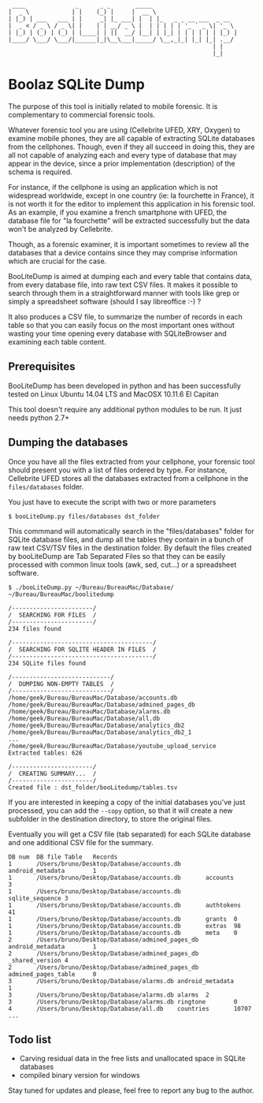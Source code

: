      ____              _      _ _       _____                        
    |  _ \            | |    (_) |     |  __ \                       
    | |_) | ___   ___ | |     _| |_ ___| |  | |_   _ _ __ ___  _ __  
    |  _ < / _ \ / _ \| |    | | __/ _ \ |  | | | | | '_ ` _ \| '_ \
    | |_) | (_) | (_) | |____| | ||  __/ |__| | |_| | | | | | | |_) |
    |____/ \___/ \___/|______|_|\__\___|_____/ \__,_|_| |_| |_| .__/
                                                              | |    
                                                              |_|    


Boolaz SQLite Dump
==================

The purpose of this tool is initially related to mobile forensic. It is complementary to commercial forensic tools.

Whatever forensic tool you are using (Cellebrite UFED, XRY, Oxygen) to examine mobile phones, they are all capable of extracting SQLite databases from the cellphones. Though, even if they all succeed in doing this, they are all not capable of analyzing each and every type of database that may appear in the device, since a prior implementation (description) of the schema is required.

For instance, if the cellphone is using an application which is not widespread worldwide, except in one country (ie: la fourchette in France), it is not worth it for the editor to implement this application in his forensic tool. As an example, if you examine a french smartphone with UFED, the database file for "la fourchette" will be extracted successfully but the data won't be analyzed by Cellebrite.

Though, as a forensic examiner, it is important sometimes to review all the databases that a device contains since they may comprise information which are crucial for the case.

BooLiteDump is aimed at dumping each and every table that contains data, from every database file, into raw text CSV files. It makes it possible to search through them in a straightforward manner with tools like grep or simply a spreadsheet software (should I say libreoffice :-) ?

It also produces a CSV file, to summarize the number of records in each table so that you can easily focus on the most important ones without wasting your time opening every database with SQLiteBrowser and examining each table content.

Prerequisites
------------

BooLiteDump has been developed in python and has been successfully tested on Linux Ubuntu 14.04 LTS and MacOSX 10.11.6 El Capitan

This tool doesn't require any additional python modules to be run. It just needs python 2.7+

Dumping the databases
---------------------

Once you have all the files extracted from your cellphone, your forensic tool should present you with a list of files ordered by type. For instance, Cellebrite UFED stores all the databases extracted from a cellphone in the ``files/databases`` folder.

You just have to execute the script with two or more parameters

    $ booLiteDump.py files/databases dst_folder

This commmand will automatically search in the "files/databases" folder for SQLite database files, and dump all the tables they contain in a bunch of raw text CSV/TSV files in the destination folder. By default the files created by booLiteDump are Tab Separated Files so that they can be easily processed with common linux tools (awk, sed, cut...) or a spreadsheet software.

    $ ./booLiteDump.py ~/Bureau/BureauMac/Database/ ~/Bureau/BureauMac/boolitedump

    /-----------------------/
    /  SEARCHING FOR FILES  /
    /-----------------------/
    234 files found

    /----------------------------------------/
    /  SEARCHING FOR SQLITE HEADER IN FILES  /
    /----------------------------------------/
    234 SQLite files found

    /----------------------------/
    /  DUMPING NON-EMPTY TABLES  /
    /----------------------------/
    /home/geek/Bureau/BureauMac/Database/accounts.db
    /home/geek/Bureau/BureauMac/Database/admined_pages_db
    /home/geek/Bureau/BureauMac/Database/alarms.db
    /home/geek/Bureau/BureauMac/Database/all.db
    /home/geek/Bureau/BureauMac/Database/analytics_db2
    /home/geek/Bureau/BureauMac/Database/analytics_db2_1
    ...
    /home/geek/Bureau/BureauMac/Database/youtube_upload_service
    Extracted tables: 626

    /-----------------------/
    /  CREATING SUMMARY...  /
    /-----------------------/
    Created file : dst_folder/booLitedump/tables.tsv

If you are interested in keeping a copy of the initial databases you've just processed, you can add the ``--copy`` option, so that it will create a new subfolder in the destination directory, to store the original files.

Eventually you will get a CSV file (tab separated) for each SQLite database and one additional CSV file for the summary.

    DB num  DB file Table   Records
    1       /Users/bruno/Desktop/Database/accounts.db       android_metadata        1
    1       /Users/bruno/Desktop/Database/accounts.db       accounts        3
    1       /Users/bruno/Desktop/Database/accounts.db       sqlite_sequence 3
    1       /Users/bruno/Desktop/Database/accounts.db       authtokens      41
    1       /Users/bruno/Desktop/Database/accounts.db       grants  0
    1       /Users/bruno/Desktop/Database/accounts.db       extras  98
    1       /Users/bruno/Desktop/Database/accounts.db       meta    0
    2       /Users/bruno/Desktop/Database/admined_pages_db  android_metadata        1
    2       /Users/bruno/Desktop/Database/admined_pages_db  _shared_version 4
    2       /Users/bruno/Desktop/Database/admined_pages_db  admined_pages_table     0
    3       /Users/bruno/Desktop/Database/alarms.db android_metadata        1
    3       /Users/bruno/Desktop/Database/alarms.db alarms  2
    3       /Users/bruno/Desktop/Database/alarms.db ringtone        0
    4       /Users/bruno/Desktop/Database/all.db    countries       10707
    ...

Todo list
---------
- Carving residual data in the free lists and unallocated space in SQLite databases
- compiled binary version for windows


Stay tuned for updates and please, feel free to report any bug to the author.
